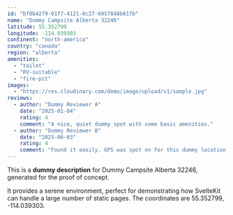 ```yaml
---
id: "bf0b4279-01f7-4121-8c27-6957840b61fb"
name: "Dummy Campsite Alberta 32246"
latitude: 55.352799
longitude: -114.039303
continent: "north-america"
country: "canada"
region: "alberta"
amenities:
  - "toilet"
  - "RV-suitable"
  - "fire-pit"
images:
  - "https://res.cloudinary.com/demo/image/upload/v1/sample.jpg"
reviews:
  - author: "Dummy Reviewer A"
    date: "2025-01-04"
    rating: 4
    comment: "A nice, quiet dummy spot with some basic amenities."
  - author: "Dummy Reviewer B"
    date: "2025-06-03"
    rating: 4
    comment: "Found it easily. GPS was spot on for this dummy location."
---
```


This is a **dummy description** for Dummy Campsite Alberta 32246, generated for the proof of concept.

It provides a serene environment, perfect for demonstrating how SvelteKit can handle a large number of static pages. The coordinates are 55.352799, -114.039303.
